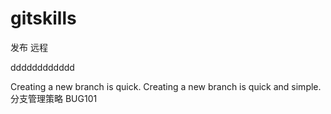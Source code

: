 ﻿# gitskills
发布 远程

dddddddddddd

Creating a new branch is quick.
Creating a new branch is quick and simple.
分支管理策略
BUG101